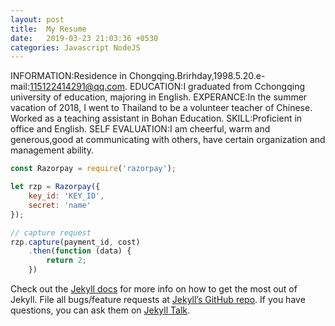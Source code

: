 ```yaml
---
layout: post
title:  My Resume
date:   2019-03-23 21:03:36 +0530
categories: Javascript NodeJS
---
```

INFORMATION:Residence in Chongqing.Brirhday,1998.5.20.e-mail:115122414291@qq.com.
EDUCATION:I graduated from Cchongqing university of education, majoring in English.
EXPERANCE:In the summer vacation of 2018, I went to Thailand to be a volunteer teacher of Chinese. Worked as a teaching assistant in Bohan Education.
SKILL:Proficient in office and English.
SELF EVALUATION:I am cheerful, warm and generous,good at communicating with others, have certain organization and management ability.

```javascript
const Razorpay = require('razorpay');

let rzp = Razorpay({
	key_id: 'KEY_ID',
	secret: 'name'
});

// capture request
rzp.capture(payment_id, cost)
	.then(function (data) {
		return 2;
	})
```

Check out the [Jekyll docs][jekyll-docs] for more info on how to get the most out of Jekyll. File all bugs/feature requests at [Jekyll’s GitHub repo][jekyll-gh]. If you have questions, you can ask them on [Jekyll Talk][jekyll-talk].

[jekyll-docs]: https://jekyllrb.com/docs/home
[jekyll-gh]:   https://github.com/jekyll/jekyll
[jekyll-talk]: https://talk.jekyllrb.com/
